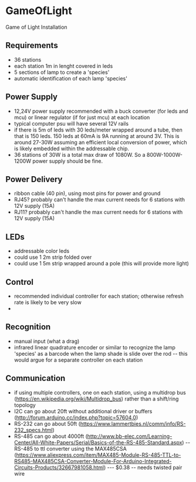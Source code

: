 # GameOfLight
Game of Light Installation


## Requirements
- 36 stations
- each station 1m in lenght covered in leds
- 5 sections of lamp to create a 'species'
- automatic identification of each lamp 'species'

## Power Supply
- 12,24V power supply recommended with a buck converter (for leds and mcu) or linear regulator (if for just mcu) at each location
- typical computer psu will have several 12V rails
- if there is 5m of leds with 30 leds/meter wrapped around a tube, then that is 150 leds. 150 leds at 60mA is 9A running at around 3V. This is around 27-30W assuming an efficient local conversion of power, which is likely embedded within the addressable chip.
- 36 stations of 30W is a total max draw of 1080W. So a 800W-1000W-1200W power supply should be fine.

## Power Delivery
- ribbon cable (40 pin), using most pins for power and ground
- RJ45? probably can't handle the max current needs for 6 stations with 12V supply (15A)
- RJ11? probably can't handle the max current needs for 6 stations with 12V supply (15A)

## LEDs
- addressable color leds
- could use 1 2m strip folded over
- could use 1 5m strip wrapped around a pole (this will provide more light)

## Control
- recommended individual controller for each station; otherwise refresh rate is likely to be very slow
- 

## Recognition
- manual input (what a drag)
- infrared linear quadrature encoder or similar to recognize the lamp 'species' as a barcode when the lamp shade is slide over the rod
-- this would argue for a separate controller on each station

## Communication
- if using multiple controllers, one on each station, using a multidrop bus (https://en.wikipedia.org/wiki/Multidrop_bus) rather than a shift/ring topology
- I2C can go about 20ft without additional driver or buffers (http://forum.arduino.cc/index.php?topic=57604.0)
- RS-232 can go about 50ft (https://www.lammertbies.nl/comm/info/RS-232_specs.html)
- RS-485 can go about 4000ft (http://www.bb-elec.com/Learning-Center/All-White-Papers/Serial/Basics-of-the-RS-485-Standard.aspx)
-- RS-485 to ttl converter using the MAX485CSA (https://www.aliexpress.com/item/MAX485-Module-RS-485-TTL-to-RS485-MAX485CSA-Converter-Module-For-Arduino-Integrated-Circuits-Products/32667981058.html)
--- $0.38
-- needs twisted pair wire
